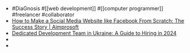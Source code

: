 - #DiaGnosis #[[web development]] #[[computer programmer]] #freelancer #collaborator
- [How to Make a Social Media Website like Facebook From Scratch: The Success Story | Aimprosoft](https://www.aimprosoft.com/blog/how-to-build-a-social-media-website/)
- [Dedicated Development Team in Ukraine: A Guide to Hiring in 2024](https://www.aimprosoft.com/blog/hire-dedicated-development-team-in-ukraine/)
-
-